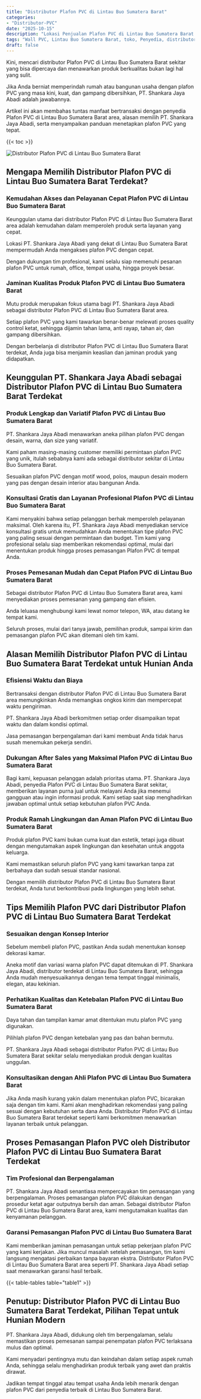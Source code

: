 ```yaml
---
title: "Distributor Plafon PVC di Lintau Buo Sumatera Barat"
categories: 
- "Distributor-PVC"
date: "2025-10-15"
description: "Lokasi Penjualan Plafon PVC di Lintau Buo Sumatera Barat untuk tempat tinggal, kantor, serta ritel. Produk unggulan, variasi motif, variasi warna menarik, beserta layanan pemasangan dikerjakan oleh teknisi profesional serta garansi resmi!|Layanan penjualan Plafon PVC di Lintau Buo Sumatera Barat bagi kebutuhan tempat tinggal, perkantoran, maupun gerai, beserta material unggulan dan pemasangan oleh teknisi ahli serta garansi resmi.|Solusi Plafon PVC di Lintau Buo Sumatera Barat yang terpercaya bagi hunian, office, serta ritel, bersama produk berkualitas dan pemasangan dikerjakan oleh tim ahli dan garansi resmi.|Penjualan Plafon PVC di Lintau Buo Sumatera Barat untuk tempat tinggal, kantor, dan ritel, dengan panel unggulan dan pemasangan ditangani oleh tenaga ahli profesional, disertai dengan kepastian resmi.}"
tags: "Wall PVC, Lintau Buo Sumatera Barat, toko, Penyedia, distributor"
draft: false
---
```


Kini, mencari distributor Plafon PVC di Lintau Buo Sumatera Barat sekitar yang bisa dipercaya dan menawarkan produk berkualitas bukan lagi hal yang sulit.

Jika Anda berniat memperindah rumah atau bangunan usaha dengan plafon PVC yang masa kini, kuat, dan gampang dibersihkan, PT. Shankara Jaya Abadi adalah jawabannya.

Artikel ini akan membahas tuntas manfaat bertransaksi dengan penyedia Plafon PVC di Lintau Buo Sumatera Barat area, alasan memilih PT. Shankara Jaya Abadi, serta menyampaikan panduan menetapkan plafon PVC yang tepat.

{{< toc >}}

![Distributor Plafon PVC di Lintau Buo Sumatera Barat](/images/Distributor-PVC/Distributor-Plafon-PVC-di-Lintau-Buo-Sumatera-Barat.png)


## Mengapa Memilih Distributor Plafon PVC di Lintau Buo Sumatera Barat Terdekat?

### Kemudahan Akses dan Pelayanan Cepat Plafon PVC di Lintau Buo Sumatera Barat

Keunggulan utama dari distributor Plafon PVC di Lintau Buo Sumatera Barat area adalah kemudahan dalam memperoleh produk serta layanan yang cepat.

Lokasi PT. Shankara Jaya Abadi yang dekat di Lintau Buo Sumatera Barat mempermudah Anda mengakses plafon PVC dengan cepat.

Dengan dukungan tim profesional, kami selalu siap memenuhi pesanan plafon PVC untuk rumah, office, tempat usaha, hingga proyek besar.

### Jaminan Kualitas Produk Plafon PVC di Lintau Buo Sumatera Barat

Mutu produk merupakan fokus utama bagi PT. Shankara Jaya Abadi sebagai distributor Plafon PVC di Lintau Buo Sumatera Barat area.

Setiap plafon PVC yang kami tawarkan benar-benar melewati proses quality control ketat, sehingga dijamin tahan lama, anti rayap, tahan air, dan gampang dibersihkan.

Dengan berbelanja di distributor Plafon PVC di Lintau Buo Sumatera Barat terdekat, Anda juga bisa menjamin keaslian dan jaminan produk yang didapatkan.

## Keunggulan PT. Shankara Jaya Abadi sebagai Distributor Plafon PVC di Lintau Buo Sumatera Barat Terdekat

### Produk Lengkap dan Variatif Plafon PVC di Lintau Buo Sumatera Barat

PT. Shankara Jaya Abadi menawarkan aneka pilihan plafon PVC dengan desain, warna, dan size yang variatif.

Kami paham masing-masing customer memiliki permintaan plafon PVC yang unik, itulah sebabnya kami ada sebagai distributor sekitar di Lintau Buo Sumatera Barat.

Sesuaikan plafon PVC dengan motif wood, polos, maupun desain modern yang pas dengan desain interior atau bangunan Anda.

### Konsultasi Gratis dan Layanan Profesional Plafon PVC di Lintau Buo Sumatera Barat

Kami menyakini bahwa setiap pelanggan berhak memperoleh pelayanan maksimal. Oleh karena itu, PT. Shankara Jaya Abadi menyediakan service konsultasi gratis untuk memudahkan Anda menentukan tipe plafon PVC yang paling sesuai dengan permintaan dan budget. Tim kami yang profesional selalu siap memberikan rekomendasi optimal, mulai dari menentukan produk hingga proses pemasangan Plafon PVC di tempat Anda.

### Proses Pemesanan Mudah dan Cepat Plafon PVC di Lintau Buo Sumatera Barat

Sebagai distributor Plafon PVC di Lintau Buo Sumatera Barat area, kami menyediakan proses pemesanan yang gampang dan efisien.

Anda leluasa menghubungi kami lewat nomor telepon, WA, atau datang ke tempat kami.

Seluruh proses, mulai dari tanya jawab, pemilihan produk, sampai kirim dan pemasangan plafon PVC akan ditemani oleh tim kami.

## Alasan Memilih Distributor Plafon PVC di Lintau Buo Sumatera Barat Terdekat untuk Hunian Anda

### Efisiensi Waktu dan Biaya

Bertransaksi dengan distributor Plafon PVC di Lintau Buo Sumatera Barat area memungkinkan Anda memangkas ongkos kirim dan mempercepat waktu pengiriman.

PT. Shankara Jaya Abadi berkomitmen setiap order disampaikan tepat waktu dan dalam kondisi optimal.

Jasa pemasangan berpengalaman dari kami membuat Anda tidak harus susah menemukan pekerja sendiri.

### Dukungan After Sales yang Maksimal Plafon PVC di Lintau Buo Sumatera Barat

Bagi kami, kepuasan pelanggan adalah prioritas utama. PT. Shankara Jaya Abadi, penyedia Plafon PVC di Lintau Buo Sumatera Barat sekitar, memberikan layanan purna jual untuk melayani Anda jika menemui gangguan atau ingin informasi produk. Kami setiap saat siap menghadirkan jawaban optimal untuk setiap kebutuhan plafon PVC Anda.

### Produk Ramah Lingkungan dan Aman Plafon PVC di Lintau Buo Sumatera Barat

Produk plafon PVC kami bukan cuma kuat dan estetik, tetapi juga dibuat dengan mengutamakan aspek lingkungan dan kesehatan untuk anggota keluarga.

Kami memastikan seluruh plafon PVC yang kami tawarkan tanpa zat berbahaya dan sudah sesuai standar nasional.

Dengan memilih distributor Plafon PVC di Lintau Buo Sumatera Barat terdekat, Anda turut berkontribusi pada lingkungan yang lebih sehat.

## Tips Memilih Plafon PVC dari Distributor Plafon PVC di Lintau Buo Sumatera Barat Terdekat

### Sesuaikan dengan Konsep Interior

Sebelum membeli plafon PVC, pastikan Anda sudah menentukan konsep dekorasi kamar.

Aneka motif dan variasi warna plafon PVC dapat ditemukan di PT. Shankara Jaya Abadi, distributor terdekat di Lintau Buo Sumatera Barat, sehingga Anda mudah menyesuaikannya dengan tema tempat tinggal minimalis, elegan, atau kekinian.

### Perhatikan Kualitas dan Ketebalan Plafon PVC di Lintau Buo Sumatera Barat

Daya tahan dan tampilan kamar amat ditentukan mutu plafon PVC yang digunakan.

Pilihlah plafon PVC dengan ketebalan yang pas dan bahan bermutu.

PT. Shankara Jaya Abadi sebagai distributor Plafon PVC di Lintau Buo Sumatera Barat sekitar selalu menyediakan produk dengan kualitas unggulan.

### Konsultasikan dengan Ahli Plafon PVC di Lintau Buo Sumatera Barat

Jika Anda masih kurang yakin dalam menentukan plafon PVC, bicarakan saja dengan tim kami. Kami akan menghadirkan rekomendasi yang paling sesuai dengan kebutuhan serta dana Anda. Distributor Plafon PVC di Lintau Buo Sumatera Barat terdekat seperti kami berkomitmen menawarkan layanan terbaik untuk pelanggan.

## Proses Pemasangan Plafon PVC oleh Distributor Plafon PVC di Lintau Buo Sumatera Barat Terdekat

### Tim Profesional dan Berpengalaman

PT. Shankara Jaya Abadi senantiasa mempercayakan tim pemasangan yang berpengalaman. Proses pemasangan plafon PVC dilakukan dengan prosedur ketat agar outputnya bersih dan aman. Sebagai distributor Plafon PVC di Lintau Buo Sumatera Barat area, kami mengutamakan kualitas dan kenyamanan pelanggan.

### Garansi Pemasangan Plafon PVC di Lintau Buo Sumatera Barat

Kami memberikan jaminan pemasangan untuk setiap pekerjaan plafon PVC yang kami kerjakan. Jika muncul masalah setelah pemasangan, tim kami langsung mengatasi perbaikan tanpa bayaran ekstra. Distributor Plafon PVC di Lintau Buo Sumatera Barat area seperti PT. Shankara Jaya Abadi setiap saat menawarkan garansi hasil terbaik.

{{< table-tables table="table1" >}}

## Penutup: Distributor Plafon PVC di Lintau Buo Sumatera Barat Terdekat, Pilihan Tepat untuk Hunian Modern

PT. Shankara Jaya Abadi, didukung oleh tim berpengalaman, selalu memastikan proses pemesanan sampai penempatan plafon PVC terlaksana mulus dan optimal.

Kami menyadari pentingnya mutu dan keindahan dalam setiap aspek rumah Anda, sehingga selalu menghadirkan produk terbaik yang awet dan praktis dirawat.

Jadikan tempat tinggal atau tempat usaha Anda lebih menarik dengan plafon PVC dari penyedia terbaik di Lintau Buo Sumatera Barat.